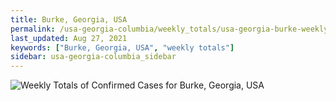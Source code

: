 ```yaml
---
title: Burke, Georgia, USA
permalink: /usa-georgia-columbia/weekly_totals/usa-georgia-burke-weekly_totals.html
last_updated: Aug 27, 2021
keywords: ["Burke, Georgia, USA", "weekly totals"]
sidebar: usa-georgia-columbia_sidebar
---
```


![Weekly Totals of Confirmed Cases for Burke, Georgia, USA](/covid_tracker/images/graphs/usa-georgia-burke-weekly_totals_graph.png)
